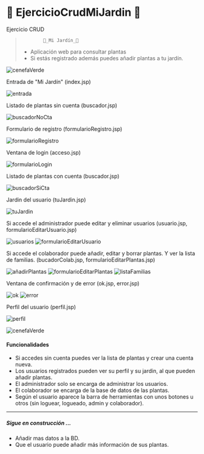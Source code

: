 # 🎍 EjercicioCrudMiJardin 🎍
Ejercicio CRUD

>             🌈_Mi Jardín_🌼
>
> - Aplicación web para consultar plantas
> - Si estás registrado además puedes añadir plantas a tu jardín.
> 

![cenefaVerde](https://user-images.githubusercontent.com/74043250/156654164-44dbbb4a-7cdb-4f48-9dcc-f354e94515c0.png)

Entrada de "Mi Jardín" (index.jsp)

![entrada](https://user-images.githubusercontent.com/74043250/156650767-a48f0152-fb5a-4597-a54e-2eaf98edb170.png)

Listado de plantas sin cuenta (buscador.jsp)

![buscadorNoCta](https://user-images.githubusercontent.com/74043250/156650875-63f6c932-bdd7-4ab7-bb38-6d6bf244f882.png)

Formulario de registro (formularioRegistro.jsp)

![formularioRegistro](https://user-images.githubusercontent.com/74043250/156651219-6ca8a835-5f41-4fa5-bbce-d621fc152e63.png)

Ventana de login (acceso.jsp)

![formularioLogin](https://user-images.githubusercontent.com/74043250/156650827-1e555db0-6498-43af-b207-b191faacbb7f.png)

Listado de plantas con cuenta (buscador.jsp)

![buscadorSiCta](https://user-images.githubusercontent.com/74043250/156651066-7a987018-92bd-44e2-b7d0-74b45cf36e7b.png)

Jardin del usuario (tuJardin.jsp)

![tuJardin](https://user-images.githubusercontent.com/74043250/156651314-8da6bf34-2020-434c-be93-a703eab29e0b.png)

Si accede el administrador puede editar y eliminar usuarios (usuario.jsp, formularioEditarUsuario.jsp)

![usuarios](https://user-images.githubusercontent.com/74043250/156651506-3d2a5704-b37e-4336-be3f-8d391a9d3c06.png)
![formularioEditarUsuario](https://user-images.githubusercontent.com/74043250/156651983-a3462c3f-3229-432e-b2d8-277968feb203.png)


Si accede el colaborador puede añadir, editar y borrar plantas. Y ver la lista de familias. (bucadorColab.jsp, formularioEditarPlantas.jsp)

![añadirPlantas](https://user-images.githubusercontent.com/74043250/156651688-0d120fbc-5e36-4d5a-9898-ce2928d99e33.png)
![formularioEditarPlantas](https://user-images.githubusercontent.com/74043250/156652111-e0d0aec8-25f9-4167-9d47-331c7ddbc405.png)
![listaFamilias](https://user-images.githubusercontent.com/74043250/156651777-6166a0d6-53f4-4cb1-898c-ff3459a5e5da.png)

Ventana de confirmación y de error (ok.jsp, error.jsp)

![ok](https://user-images.githubusercontent.com/74043250/156652466-ac21f310-e9e1-4b30-a81a-07285d250b84.png)
![error](https://user-images.githubusercontent.com/74043250/156652521-c8ec50a2-f11a-4c2e-b323-5aab0b181d9e.png)

Perfil del usuario (perfil.jsp)

![perfil](https://user-images.githubusercontent.com/74043250/156898265-d1d42833-a6f3-42b1-bd27-e46384a5d103.png)


![cenefaVerde](https://user-images.githubusercontent.com/74043250/156653966-c75a3654-bba9-4ef0-9793-89cefc746c77.png)

#### Funcionalidades
* Si accedes sin cuenta puedes ver la lista de plantas y crear una cuenta nueva.
* Los usuarios registrados pueden ver su perfil y su jardin, al que pueden añadir plantas.
* El administrador solo se encarga de administrar los usuarios.
* El colaborador se encarga de la base de datos de las plantas.
* Según el usuario aparece la barra de herramientas con unos botones u otros (sin loguear, logueado, admin y colaborador).




---------------------------------------------------------------------------------------
##### Sigue en construcción ...
* Añadir mas datos a la BD.
* Que el usuario puede añadir más información de sus plantas.



